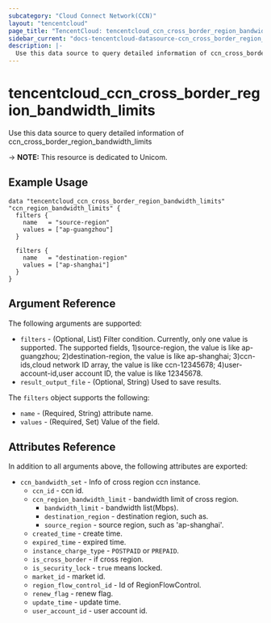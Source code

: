 ```yaml
---
subcategory: "Cloud Connect Network(CCN)"
layout: "tencentcloud"
page_title: "TencentCloud: tencentcloud_ccn_cross_border_region_bandwidth_limits"
sidebar_current: "docs-tencentcloud-datasource-ccn_cross_border_region_bandwidth_limits"
description: |-
  Use this data source to query detailed information of ccn_cross_border_region_bandwidth_limits
---
```


# tencentcloud_ccn_cross_border_region_bandwidth_limits

Use this data source to query detailed information of ccn_cross_border_region_bandwidth_limits

-> **NOTE:** This resource is dedicated to Unicom.

## Example Usage

```hcl
data "tencentcloud_ccn_cross_border_region_bandwidth_limits" "ccn_region_bandwidth_limits" {
  filters {
    name   = "source-region"
    values = ["ap-guangzhou"]
  }

  filters {
    name   = "destination-region"
    values = ["ap-shanghai"]
  }
}
```

## Argument Reference

The following arguments are supported:

* `filters` - (Optional, List) Filter condition. Currently, only one value is supported. The supported fields, 1)source-region, the value is like ap-guangzhou; 2)destination-region, the value is like ap-shanghai; 3)ccn-ids,cloud network ID array, the value is like ccn-12345678; 4)user-account-id,user account ID, the value is like 12345678.
* `result_output_file` - (Optional, String) Used to save results.

The `filters` object supports the following:

* `name` - (Required, String) attribute name.
* `values` - (Required, Set) Value of the field.

## Attributes Reference

In addition to all arguments above, the following attributes are exported:

* `ccn_bandwidth_set` - Info of cross region ccn instance.
  * `ccn_id` - ccn id.
  * `ccn_region_bandwidth_limit` - bandwidth limit of cross region.
    * `bandwidth_limit` - bandwidth list(Mbps).
    * `destination_region` - destination region, such as.
    * `source_region` - source region, such as &#39;ap-shanghai&#39;.
  * `created_time` - create time.
  * `expired_time` - expired time.
  * `instance_charge_type` - `POSTPAID` or `PREPAID`.
  * `is_cross_border` - if cross region.
  * `is_security_lock` - `true` means locked.
  * `market_id` - market id.
  * `region_flow_control_id` - Id of RegionFlowControl.
  * `renew_flag` - renew flag.
  * `update_time` - update time.
  * `user_account_id` - user account id.


